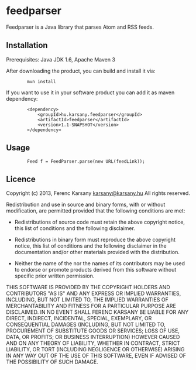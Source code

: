 feedparser
==========

Feedparser is a Java library that parses Atom and RSS feeds.

Installation
------------

Prerequisites: Java JDK 1.6, Apache Maven 3

After downloading the product, you can build and install it via:

			mvn install
			
			
If you want to use it in your software product you can add it
as maven dependency:

			<dependency>
				<groupId>hu.karsany.feedparser</groupId>
				<artifactId>feedparser</artifactId>
				<version>1.1-SNAPSHOT</version>
			</dependency>


Usage
-----

			Feed f = FeedParser.parse(new URL(feedLink));
			

Licence
-------

Copyright (c) 2013, Ferenc Karsany <karsany@karsany.hu>
All rights reserved.

Redistribution and use in source and binary forms, with or without
modification, are permitted provided that the following conditions are met:

* Redistributions of source code must retain the above copyright
  notice, this list of conditions and the following disclaimer.

* Redistributions in binary form must reproduce the above copyright
  notice, this list of conditions and the following disclaimer in the
  documentation and/or other materials provided with the distribution.

* Neither the name of the <organization> nor the
  names of its contributors may be used to endorse or promote products
  derived from this software without specific prior written permission.

THIS SOFTWARE IS PROVIDED BY THE COPYRIGHT HOLDERS AND CONTRIBUTORS "AS IS" AND
ANY EXPRESS OR IMPLIED WARRANTIES, INCLUDING, BUT NOT LIMITED TO, THE IMPLIED
WARRANTIES OF MERCHANTABILITY AND FITNESS FOR A PARTICULAR PURPOSE ARE
DISCLAIMED. IN NO EVENT SHALL FERENC KARSANY BE LIABLE FOR ANY
DIRECT, INDIRECT, INCIDENTAL, SPECIAL, EXEMPLARY, OR CONSEQUENTIAL DAMAGES
(INCLUDING, BUT NOT LIMITED TO, PROCUREMENT OF SUBSTITUTE GOODS OR SERVICES;
LOSS OF USE, DATA, OR PROFITS; OR BUSINESS INTERRUPTION) HOWEVER CAUSED AND
ON ANY THEORY OF LIABILITY, WHETHER IN CONTRACT, STRICT LIABILITY, OR TORT
(INCLUDING NEGLIGENCE OR OTHERWISE) ARISING IN ANY WAY OUT OF THE USE OF THIS
SOFTWARE, EVEN IF ADVISED OF THE POSSIBILITY OF SUCH DAMAGE.
